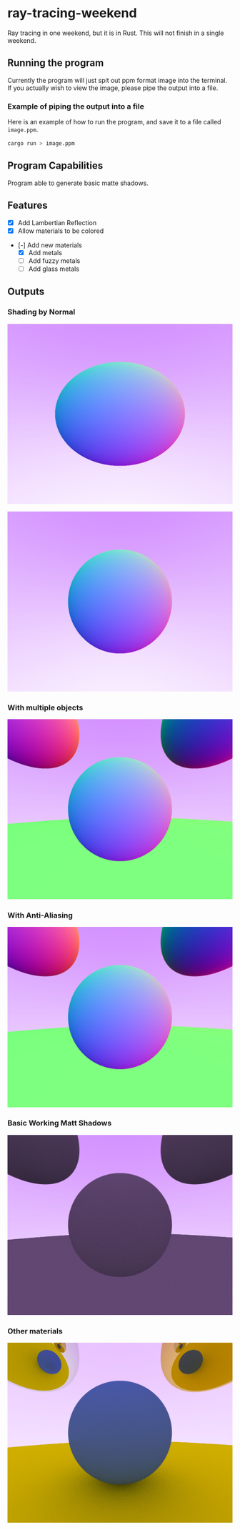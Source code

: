# ray-tracing-weekend

Ray tracing in one weekend, but it is in Rust. This will not finish in a single weekend.

## Running the program

Currently the program will just spit out ppm format image into the terminal. If
you actually wish to view the image, please pipe the output into a file.

### Example of piping the output into a file

Here is an example of how to run the program, and save it to a file called `image.ppm`.

```bash
cargo run > image.ppm
```

## Program Capabilities

Program able to generate basic matte shadows.

## Features

- [X] Add Lambertian Reflection
- [X] Allow materials to be colored
- [-] Add new materials
  - [X] Add metals
  - [ ] Add fuzzy metals
  - [ ] Add glass metals

## Outputs

### Shading by Normal

![Original program image output](./image_archive/shade_by_normal.jpeg)

![Fixed aspect ratio](./image_archive/fixed_aspect_ratio.jpeg)

### With multiple objects

![Four sphere objects being displayed](./image_archive/fixed_faulty_hit_logic.jpeg)

### With Anti-Aliasing

![Anti-aliased output](./image_archive/antialiased.jpeg)

### Basic Working Matt Shadows

![Basic Shadows](./image_archive/basic_shadows.jpeg)

### Other materials

![Metal materials and Lambertian materials in the same scene (with colors)](./image_archive/materials.jpeg)
